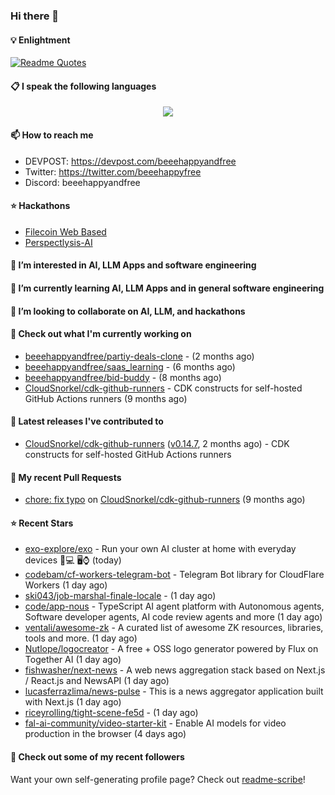 ### Hi there 👋

#### 💡 Enlightment
[![Readme Quotes](https://quotes-github-readme.vercel.app/api?type=horizontal&theme=nord)](https://github.com/piyushsuthar/github-readme-quotes)

#### 📋 I speak the following languages

<p align="center">
  <a href="https://skillicons.dev">
    <img src="https://skillicons.dev/icons?i=git,kubernetes,docker,c,vim,terraform,python,typescript,java" />
  </a>
</p>


#### 📫 How to reach me
- DEVPOST: https://devpost.com/beeehappyandfree
- Twitter: https://twitter.com/beeehappyfree
- Discord: beeehappyandfree

#### ⭐️ Hackathons
- [Filecoin Web Based](https://devpost.com/software/youtube-dl-dweb)
- [Perspectlysis-AI](https://perspectlysis-ai.vercel.app)

#### 👀 I’m interested in AI, LLM Apps and software engineering

#### 🌱 I’m currently learning AI, LLM Apps and in general software engineering

#### 💞️ I’m looking to collaborate on AI, LLM, and hackathons

#### 👷 Check out what I'm currently working on

- [beeehappyandfree/partiy-deals-clone](https://github.com/beeehappyandfree/partiy-deals-clone) -  (2 months ago)
- [beeehappyandfree/saas_learning](https://github.com/beeehappyandfree/saas_learning) -  (6 months ago)
- [beeehappyandfree/bid-buddy](https://github.com/beeehappyandfree/bid-buddy) -  (8 months ago)
- [CloudSnorkel/cdk-github-runners](https://github.com/CloudSnorkel/cdk-github-runners) - CDK constructs for self-hosted GitHub Actions runners (9 months ago)

#### 🔭 Latest releases I've contributed to

- [CloudSnorkel/cdk-github-runners](https://github.com/CloudSnorkel/cdk-github-runners) ([v0.14.7](https://github.com/CloudSnorkel/cdk-github-runners/releases/tag/v0.14.7), 2 months ago) - CDK constructs for self-hosted GitHub Actions runners

#### 🔨 My recent Pull Requests

- [chore: fix typo](https://github.com/CloudSnorkel/cdk-github-runners/pull/542) on [CloudSnorkel/cdk-github-runners](https://github.com/CloudSnorkel/cdk-github-runners) (9 months ago)

#### ⭐ Recent Stars

- [exo-explore/exo](https://github.com/exo-explore/exo) - Run your own AI cluster at home with everyday devices 📱💻 🖥️⌚ (today)
- [codebam/cf-workers-telegram-bot](https://github.com/codebam/cf-workers-telegram-bot) - Telegram Bot library for CloudFlare Workers (1 day ago)
- [ski043/job-marshal-finale-locale](https://github.com/ski043/job-marshal-finale-locale) -  (1 day ago)
- [code/app-nous](https://github.com/code/app-nous) - TypeScript AI agent platform with Autonomous agents, Software developer agents, AI code review agents and more (1 day ago)
- [ventali/awesome-zk](https://github.com/ventali/awesome-zk) - A curated list of awesome ZK resources, libraries, tools and more.   (1 day ago)
- [Nutlope/logocreator](https://github.com/Nutlope/logocreator) - A free &#43; OSS logo generator powered by Flux on Together AI (1 day ago)
- [fishwasher/next-news](https://github.com/fishwasher/next-news) - A web news aggregation stack based on Next.js / React.js and NewsAPI (1 day ago)
- [lucasferrazlima/news-pulse](https://github.com/lucasferrazlima/news-pulse) - This is a news aggregator application built with Next.js (1 day ago)
- [riceyrolling/tight-scene-fe5d](https://github.com/riceyrolling/tight-scene-fe5d) -  (1 day ago)
- [fal-ai-community/video-starter-kit](https://github.com/fal-ai-community/video-starter-kit) - Enable AI models for video production in the browser (4 days ago)

#### 👯 Check out some of my recent followers


Want your own self-generating profile page? Check out [readme-scribe](https://github.com/muesli/readme-scribe)!
